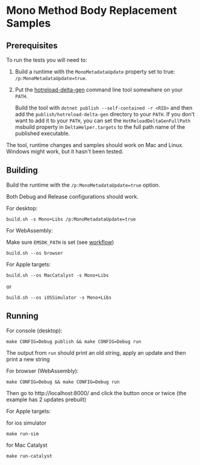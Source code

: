 
# Mono Method Body Replacement Samples

## Prerequisites

To run the tests you will need to:

1. Build a runtime with the `MonoMetadataUpdate` property set to true: `/p:MonoMetadataUpdate=true`.
2. Put the [hotreload-delta-gen](https://github.com/dotnet/hotreload-utils/tree/main/src/hotreload-delta-gen) command line tool somewhere on your `PATH`.

   Build the tool with `dotnet publish --self-contained -r <RID>` and then add the `publish/hotreload-delta-gen` directory to your `PATH`.
   If you don't want to add it to your `PATH`, you can set the `HotReloadDeltaGenFullPath` msbuild property in `DeltaHelper.targets` to the full path name of the published executable.

The tool, runtime changes and samples should work on Mac and Linux.  Windows might work, but it hasn't been tested.

## Building

Build the runtime with the `/p:MonoMetadataUpdate=true` option.

Both Debug and Release configurations should work.

For desktop:

```console
build.sh -s Mono+Libs /p:MonoMetadataUpdate=true
```


For WebAssembly:

Make sure `EMSDK_PATH` is set (see [workflow](../../../../docs/workflow/building/libraries/webassembly-instructions.md))
```console
build.sh --os browser
```

For Apple targets:

```console
build.sh --os MacCatalyst -s Mono+Libs
```

or

```console
build.sh --os iOSSimulator -s Mono+Libs
```

## Running

For console (desktop):

```
make CONFIG=Debug publish && make CONFIG=Debug run
```

The output from `run` should print an old string, apply an update and then print a new string

For browser (WebAssembly):

```
make CONFIG=Debug && make CONFIG=Debug run
```

Then go to http://localhost:8000/ and click the button once or twice (the example has 2 updates prebuilt)

For Apple targets:

for ios simulator
```
make run-sim
```

for Mac Catalyst

```
make run-catalyst
```
